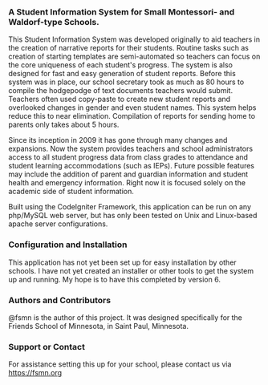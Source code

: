 ### A Student Information System for Small Montessori- and Waldorf-type Schools.
This Student Information System was developed originally to aid teachers in the creation of narrative reports for their students. Routine tasks such as creation of starting templates are semi-automated so teachers can focus on the core uniqueness of each student's progress. The system is also designed for fast and easy generation of student reports. Before this system was in place, our school secretary took as much as 80 hours to compile the hodgepodge of text documents teachers would submit. Teachers often used copy-paste to create new student reports and overlooked changes in gender and even student names. This system helps reduce this to near elimination. Compilation of reports for sending home to parents only takes about 5 hours. 

Since its inception in 2009 it has gone through many changes and expansions. Now the system provides teachers and school administrators access to all student progress data from class grades to attendance and student learning accommodations (such as IEPs). Future possible features may include the addition of parent and guardian information and student health and emergency information. Right now it is focused solely on the academic side of student information. 

Built using the CodeIgniter Framework, this application can be run on any php/MySQL web server, but has only been tested on Unix and Linux-based apache server configurations. 

### Configuration and Installation
This application has not yet been set up for easy installation by other schools. I have not yet created an installer or other tools to get the system up and running. My hope is to have this completed by version 6. 

### Authors and Contributors
@fsmn is the author of this project. It was designed specifically for the Friends School of Minnesota, in Saint Paul, Minnesota. 

### Support or Contact
For assistance setting this up for your school, please contact us via https://fsmn.org